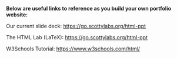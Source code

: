 **Below are useful links to reference as you build your own portfolio website:**

Our current slide deck:      https://go.scottylabs.org/html-ppt

The HTML Lab (LaTeX):        https://go.scottylabs.org/html-ppt

W3Schools Tutorial:         https://www.w3schools.com/html/
